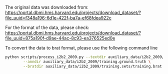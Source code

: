The original data was downloaded from: https://portal.dbmi.hms.harvard.edu/projects/download_dataset/?file_uuid=f348a196-6d1e-422f-ba7a-ef68fdea922c

For the format of the data, please check: https://portal.dbmi.hms.harvard.edu/projects/download_dataset/?file_uuid=875a190f-d9ae-44ac-8c93-ea376525ed0e

To convert the data to brat format, please use the following command line

```bash
python scripts/process_i2b2_2009.py --textdir auxiliary_data/i2b2_2009/training.sets.released \
        --anndir auxiliary_data/i2b2_2009/training.ground.truth \
        --bratdir auxiliary_data/i2b2_2009/training.sets/training.brat
```
